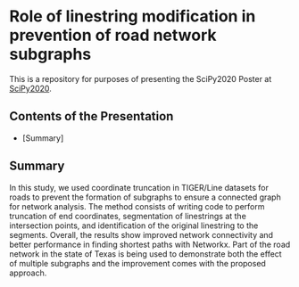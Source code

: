 # Role of linestring modification in prevention of road network subgraphs
This is a repository for purposes of presenting the SciPy2020 Poster at [SciPy2020](https://www.scipy2020.scipy.org).


## Contents of the Presentation
* [Summary]


## Summary
In this study, we used coordinate truncation in TIGER/Line datasets for roads to prevent the formation of subgraphs to ensure a connected graph for network analysis. The method consists of writing code to perform truncation of end coordinates, segmentation of linestrings at the intersection points, and identification of the original linestring to the segments. Overall, the results show improved network connectivity and better performance in finding shortest paths with Networkx. Part of the road network in the state of Texas is being used to demonstrate both the effect of multiple subgraphs and the improvement comes with the proposed approach.
